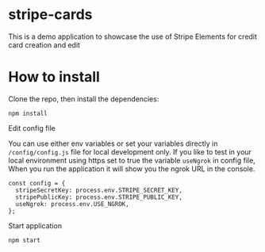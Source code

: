 # stripe-cards

This is a demo application to showcase the use of Stripe Elements for credit card creation and edit

# How to install

Clone the repo, then install the dependencies:

`npm install`

Edit config file

You can use either env variables or set your variables directly in `/config/config.js` file for local development only.
If you like to test in your local environment using https set to true the variable `useNgrok` in config file, When you run the application it will show you the ngrok URL in the console.

```
const config = {
  stripeSecretKey: process.env.STRIPE_SECRET_KEY,
  stripePublicKey: process.env.STRIPE_PUBLIC_KEY,
  useNgrok: process.env.USE_NGROK,
};
```

Start application

`npm start`
